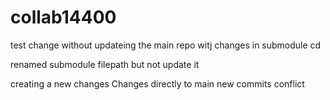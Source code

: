 # collab14400
test 
change without updateing the main repo witj changes in submodule cd

renamed submodule filepath but not update it 

creating a new changes
Changes directly  to main 
new commits conflict
